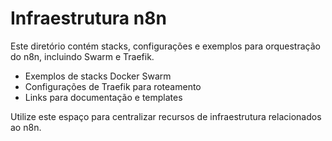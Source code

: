 # Infraestrutura n8n

Este diretório contém stacks, configurações e exemplos para orquestração do n8n, incluindo Swarm e Traefik.

- Exemplos de stacks Docker Swarm
- Configurações de Traefik para roteamento
- Links para documentação e templates

Utilize este espaço para centralizar recursos de infraestrutura relacionados ao n8n.
